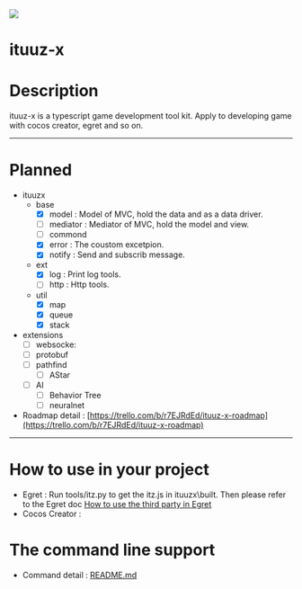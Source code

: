 <img src="http://ww1.sinaimg.cn/large/0060lm7Tgy1finqq0pk5lj303k03kjr9.jpg">  

ituuz-x
============

# Description
ituuz-x is a typescript game development tool kit. Apply to developing game with cocos creator, egret and so on.

------------

# Planned
- ituuzx
	- base
		- [x] model : Model of MVC, hold the data and as a data driver.
		- [ ] mediator : Mediator of MVC, hold the model and view.
		- [ ] commond
		- [x] error : The coustom excetpion.
		- [x] notify : Send and subscrib message.
	- ext
		- [x] log : Print log tools.
		- [ ] http : Http tools.
	- util
		- [x] map
		- [x] queue
		- [x] stack 
- extensions
	- [ ] websocke: 
	- [ ] protobuf
	- [ ] pathfind
		- [ ] AStar
	- [ ] AI
		- [ ] Behavior Tree
		- [ ] neuralnet

- Roadmap detail : [https://trello.com/b/r7EJRdEd/ituuz-x-roadmap](https://trello.com/b/r7EJRdEd/ituuz-x-roadmap)
------------

# How to use in your project
- Egret : Run tools/itz.py to get the itz.js in ituuzx\built. Then please refer to the Egret doc [How to use the third party in Egret](http://developer.egret.com/cn/github/egret-docs/extension/threes/instructions/index.html)
- Cocos Creator : 

# The command line support
- Command detail : [README.md](https://github.com/yue19870813/ituuz-x/blob/master/tools/README.md)


